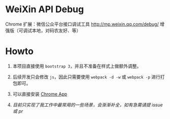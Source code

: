 WeiXin API Debug
==

Chrome 扩展：微信公众平台接口调试工具 http://mp.weixin.qq.com/debug/ 增强版（可调试本地，对码农友好、等）

Howto
==

1. 本项目直接使用 `bootstrap 3`，并且不准备在样式上做额外调整。

2. 后续开发只会修改 `js`，因此只需要使用 `webpack -d -w` 或 `webpack -p` 进行打包即可。

3. 可以直接安装 [Chrome App](https://chrome.google.com/webstore/detail/weixin-api-debug/)

4. *目前只实现了我工作中最常用的一些场景，会渐渐补全，如有急需请提 issue 或 pr*
